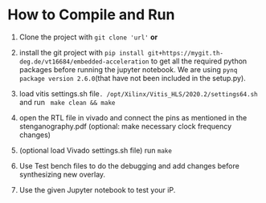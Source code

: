 # How to Compile and Run


1. Clone the project with `git clone 'url'` **or**

1. install the git project with `pip install git+https://mygit.th-deg.de/vt16684/embedded-acceleration` to get all the required python packages before running the jupyter notebook. We are using `pynq package version 2.6.0`(that have not been included in the setup.py). 


2. load vitis settings.sh file`. /opt/Xilinx/Vitis_HLS/2020.2/settings64.sh`  and run ` make clean && make`

3. open the RTL file in vivado and connect the pins as mentioned in the stenganography.pdf (optional: make necessary clock frequency changes)

4. (optional load Vivado settings.sh file) run `make`

5. Use Test bench files to do the debugging and add changes before synthesizing new overlay.

6. Use the given Jupyter notebook to test your iP.


